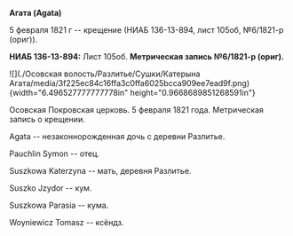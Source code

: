 **Агата (Agata)**

5 февраля 1821 г -- крещение (НИАБ 136-13-894, лист 105об, №6/1821-р
(ориг)).

**НИАБ 136-13-894:** Лист 105об. **Метрическая запись №6/1821-р
(ориг).**

![](./Осовская волость/Разлитье/Сушки/Катерына Агата/media/3f225ec84c16ffa3c0ffa6025bcca909ee7ead9f.png){width="6.496527777777778in"
height="0.9668689851268591in"}

Осовская Покровская церковь. 5 февраля 1821 года. Метрическая запись о
крещении.

Agata -- незаконнорожденная дочь с деревни Разлитье.

Pauchlin Symon -- отец.

Suszkowa Katerzyna -- мать, деревня Разлитье.

Suszko Jzydor -- кум.

Suszkowa Parasia -- кума.

Woyniewicz Tomasz -- ксёндз.

